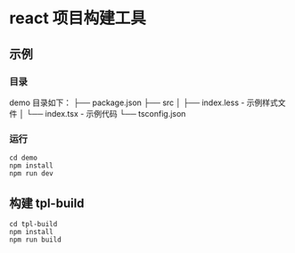 # react 项目构建工具

## 示例

### 目录

demo 目录如下：
├── package.json
├── src
│ ├── index.less - 示例样式文件
│ └── index.tsx - 示例代码
└── tsconfig.json

### 运行

```shell
cd demo
npm install
npm run dev
```

## 构建 tpl-build

```shell
cd tpl-build
npm install
npm run build
```
